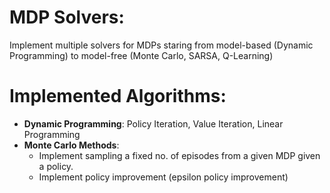 # MDP Solvers:

Implement multiple solvers for MDPs staring from model-based (Dynamic Programming) to model-free (Monte Carlo, SARSA, Q-Learning)

# Implemented Algorithms:
- **Dynamic Programming**: Policy Iteration, Value Iteration, Linear Programming
- **Monte Carlo Methods**:
    - Implement sampling a fixed no. of episodes from a given MDP given a policy.
    - Implement policy improvement (epsilon policy improvement)